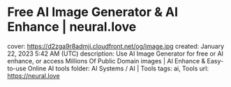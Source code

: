 # Free AI Image Generator & AI Enhance | neural.love

cover: https://d2zga9r8admji.cloudfront.net/og/image.jpg
created: January 22, 2023 5:42 AM (UTC)
description: Use AI Image Generator for free or AI enhance, or access Millions Of Public Domain images | AI Enhance & Easy-to-use Online AI tools
folder: AI Systems / AI | Tools
tags: ai, Tools
url: https://neural.love